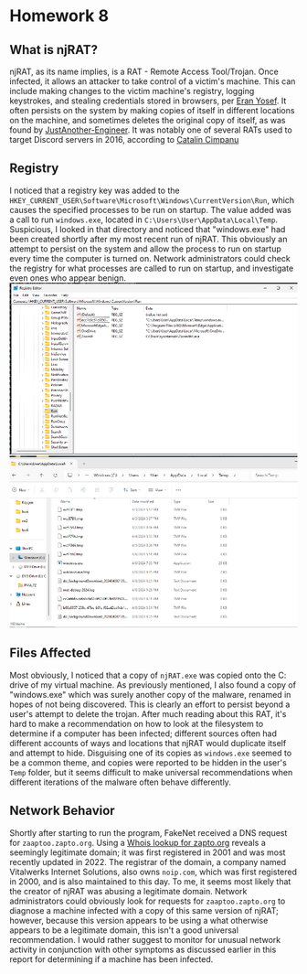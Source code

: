 # Homework 8
## What is njRAT?
njRAT, as its name implies, is a RAT - Remote Access Tool/Trojan. Once infected, it allows an attacker to take control of a victim's machine. 
This can include making changes to the victim machine's registry, logging keystrokes, and stealing credentials stored in browsers, per [Eran 
Yosef](https://www.cynet.com/attack-techniques-hands-on/njrat-report-bladabindi/). It often persists on the system by making copies of itself in 
different locations on the machine, and sometimes deletes the original copy of itself, as was found by 
[JustAnother-Engineer](https://infosecwriteups.com/part1-static-code-analysis-of-the-rat-njrat-2f273408df43). It was notably one of several 
RATs used to target Discord servers in 2016, according to
[Catalin Cimpanu](https://news.softpedia.com/news/gaming-voip-servers-abused-to-spread-remote-access-trojans-rats-509496.shtml)

## Registry
I noticed that a registry key was added to the `HKEY_CURRENT_USER\Software\Microsoft\Windows\CurrentVersion\Run`, which causes the specified
processes to be run on startup. The value added was a call to run `windows.exe`, located in `C:\Users\User\AppData\Local\Temp`. Suspicious, I
looked in that directory and noticed that "windows.exe" had been created shortly after my most recent run of njRAT. This obviously an attempt
to persist on the system and allow the process to run on startup every time the computer is turned on. Network administrators could check the
registry for what processes are called to run on startup, and investigate even ones who appear benign.
![Image](https://github.com/srcruse/Reverse-Engineering/blob/main/Pictures/hw8-reg-4.png "Registry Key")
![Image](https://github.com/srcruse/Reverse-Engineering/blob/main/Pictures/hw8-windows.png "njRAT copy")

## Files Affected
Most obviously, I noticed that a copy of `njRAT.exe` was copied onto the C: drive of my virtual machine. As previously mentioned, I also found 
a copy of "windows.exe" which was surely another copy of the malware, renamed in hopes of not being discovered. This is clearly an effort to 
persist beyond a user's attempt to delete the trojan. After much reading about this RAT, it's hard to make a recommendation on how to look at 
the filesystem to determine if a computer has been infected; different sources often had different accounts of ways and locations that njRAT would 
duplicate itself and attempt to hide. Disguising one of its copies as `windows.exe` seemed to be a common theme, and copies were reported to be 
hidden in the user's `Temp` folder, but it seems difficult to make universal recommendations when different iterations of the malware often behave 
differently.

## Network Behavior
Shortly after starting to run the program, FakeNet received a DNS request for `zaaptoo.zapto.org`. Using a [Whois lookup for zapto.org](https://www.whois.com/whois/zapto.org) 
reveals a seemingly legitimate domain; it was first registered in 2001 and was most recently updated in 2022. The registrar of the domain, a 
company named Vitalwerks Internet Solutions, also owns `noip.com`, which was first registered in 2000, and is also maintained to this day. To 
me, it seems most likely that the creator of njRAT was abusing a legitimate domain. Network administrators could obviously look for requests 
for `zaaptoo.zapto.org` to diagnose a machine infected with a copy of this same version of njRAT; however, because this version appears to be 
using a what otherwise appears to be a legitimate domain, this isn't a good universal recommendation. I would rather suggest to monitor for 
unusual network activity in conjunction with other symptoms as discussed earlier in this report for determining if a machine has been infected.
